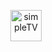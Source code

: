 <p align="center">
<a href="http://iptv.gen12.net/"><img class="media" src="https://raw.githubusercontent.com/Nexterr/simpleTV-images/master/simpleTv-logo.png"  width="50px" alt="simpleTV" /></a>
</p>
